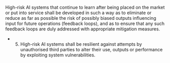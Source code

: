 High-risk AI systems that continue to learn after being placed on the market or put into service shall be developed in such a way as to eliminate or reduce as far as possible the risk of possibly biased outputs influencing input for future operations (feedback loops), and as to ensure that any such feedback loops are duly addressed with appropriate mitigation measures.
- 5. High-risk  AI  systems  shall  be  resilient  against  attempts  by  unauthorised  third  parties  to  alter  their  use,  outputs  or performance by exploiting system vulnerabilities.
